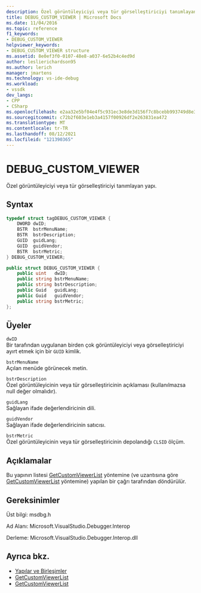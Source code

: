 ```yaml
---
description: Özel görüntüleyiciyi veya tür görselleştiriciyi tanımlayan yapı.
title: DEBUG_CUSTOM_VIEWER | Microsoft Docs
ms.date: 11/04/2016
ms.topic: reference
f1_keywords:
- DEBUG_CUSTOM_VIEWER
helpviewer_keywords:
- DEBUG_CUSTOM_VIEWER structure
ms.assetid: 8e0ef3f0-0107-48e8-a037-6e52b4c4ed9d
author: leslierichardson95
ms.author: lerich
manager: jmartens
ms.technology: vs-ide-debug
ms.workload:
- vssdk
dev_langs:
- CPP
- CSharp
ms.openlocfilehash: e2aa32e5bf04e4f5c931ec3e8de3d156f7c8bcebb993749d8e348075523a7be4
ms.sourcegitcommit: c72b2f603e1eb3a4157f00926df2e263831ea472
ms.translationtype: MT
ms.contentlocale: tr-TR
ms.lasthandoff: 08/12/2021
ms.locfileid: "121390365"
---
```

# <a name="debug_custom_viewer"></a>DEBUG_CUSTOM_VIEWER
Özel görüntüleyiciyi veya tür görselleştiriciyi tanımlayan yapı.

## <a name="syntax"></a>Syntax

```cpp
typedef struct tagDEBUG_CUSTOM_VIEWER {
    DWORD dwID;
    BSTR  bstrMenuName;
    BSTR  bstrDescription;
    GUID  guidLang;
    GUID  guidVendor;
    BSTR  bstrMetric;
} DEBUG_CUSTOM_VIEWER;
```

```csharp
public struct DEBUG_CUSTOM_VIEWER {
    public uint   dwID;
    public string bstrMenuName;
    public string bstrDescription;
    public Guid   guidLang;
    public Guid   guidVendor;
    public string bstrMetric;
};
```

## <a name="members"></a>Üyeler
`dwID`\
Bir tarafından uygulanan birden çok görüntüleyiciyi veya görselleştiriciyi ayırt etmek için bir `GUID` kimlik.

`bstrMenuName`\
Açılan menüde görünecek metin.

`bstrDescription`\
Özel görüntüleyicinin veya tür görselleştiricinin açıklaması (kullanılmazsa null değer olmalıdır).

`guidLang`\
Sağlayan ifade değerlendiricinin dili.

`guidVendor`\
Sağlayan ifade değerlendiricinin satıcısı.

`bstrMetric`\
Özel görüntüleyicinin veya tür görselleştiricinin depolandığı `CLSID` ölçüm.

## <a name="remarks"></a>Açıklamalar
Bu yapının listesi [GetCustomViewerList](../../../extensibility/debugger/reference/idebugproperty3-getcustomviewerlist.md) yöntemine (ve uzantısına göre [GetCustomViewerList](../../../extensibility/debugger/reference/ieevisualizerservice-getcustomviewerlist.md) yöntemine) yapılan bir çağrı tarafından döndürülür.

## <a name="requirements"></a>Gereksinimler
Üst bilgi: msdbg.h

Ad Alanı: Microsoft.VisualStudio.Debugger.Interop

Derleme: Microsoft.VisualStudio.Debugger.Interop.dll

## <a name="see-also"></a>Ayrıca bkz.
- [Yapılar ve Birleşimler](../../../extensibility/debugger/reference/structures-and-unions.md)
- [GetCustomViewerList](../../../extensibility/debugger/reference/idebugproperty3-getcustomviewerlist.md)
- [GetCustomViewerList](../../../extensibility/debugger/reference/ieevisualizerservice-getcustomviewerlist.md)
